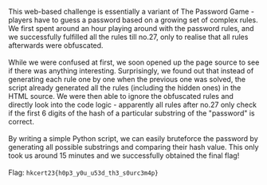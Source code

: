 This web-based challenge is essentially a variant of The Password Game - players have to guess a password based on a growing set of complex rules.
We first spent around an hour playing around with the password rules, and we successfully fulfilled all the rules till no.27, only to realise that all rules afterwards were obfuscated.
<br><br>
While we were confused at first, we soon opened up the page source to see if there was anything interesting.
Surprisingly, we found out that instead of generating each rule one by one when the previous one was solved, the script already generated all the rules (including the hidden ones) in the HTML source.
We were then able to ignore the obfuscated rules and directly look into the code logic - apparently all rules after no.27 only check if the first 6 digits of the hash of a particular substring of the "password" is correct.
<br><br>
By writing a simple Python script, we can easily bruteforce the password by generating all possible substrings and comparing their hash value. This only took us around 15 minutes and we successfully obtained the final flag!
<br><br>
Flag: `hkcert23{h0p3_y0u_u53d_th3_s0urc3m4p}`
